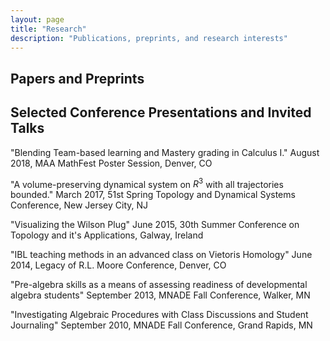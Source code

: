 ```yaml
---
layout: page
title: "Research"
description: "Publications, preprints, and research interests"
---
```


## Papers and Preprints


## Selected Conference Presentations and Invited Talks

"Blending Team-based learning and Mastery grading in Calculus I." August 2018, MAA MathFest Poster Session, Denver, CO

"A volume-preserving dynamical system on $R^3$ with all trajectories bounded." March 2017, 51st Spring Topology and Dynamical Systems Conference, New Jersey City, NJ

"Visualizing the Wilson Plug" June 2015, 30th Summer Conference on Topology and it's Applications, Galway, Ireland

"IBL teaching methods in an advanced class on Vietoris Homology" June 2014, Legacy of R.L. Moore Conference, Denver, CO

"Pre-algebra skills as a means of assessing readiness of developmental algebra students" September 2013, MNADE Fall Conference, Walker, MN

"Investigating Algebraic Procedures with Class Discussions and Student Journaling" September 2010, MNADE Fall Conference, Grand Rapids, MN

